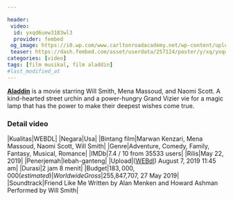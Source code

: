 ```yaml
---

header:
 video:
  id: yxqd6uew3183wl3
  provider: fembed
 og_image: https://i0.wp.com/www.carltonroadacademy.net/wp-content/uploads/2019/06/Aladdin.png
 teaser: https://dash.fembed.com/asset/userdata/257124/poster/y/xq/yxqd6uew3183wl3.png
categories: [video]
tags: [film musikal, film aladdin]
#last_modified_at
---
```


**[Aladdin](/video/aladdin/)** is a movie starring Will Smith, Mena Massoud, and Naomi Scott. A kind-hearted street urchin and a power-hungry Grand Vizier vie for a magic lamp that has the power to make their deepest wishes come true.

### Detail video

|Kualitas|WEBDL|
|Negara|Usa|
|Bintang film|Marwan Kenzari, Mena Massoud, Naomi Scott, Will Smith|
|Genre|Adventure, Comedy, Family, Fantasy, Musical, Romance|
|IMDb|7.4 / 10 from 35533 users|
|Rilis|May 22, 2019|
|Penerjemah|lebah-ganteng|
|Upload|([WEBdl](https://mi.knoacc.org/dl/fembed?cde=yxqd6uew3183wl3)) August 7, 2019 11:45 am|
|Durasi|2 jam 8 menit|
|Budget|$183,000,000 (estimated)
|Worldwide Gross|$255,847,707, 27 May 2019|
|Soundtrack|Friend Like Me Written by Alan Menken and Howard Ashman Performed by Will Smith|
